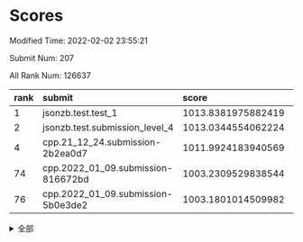 # Scores

Modified Time: 2022-02-02 23:55:21

Submit Num: 207

All Rank Num: 126637

| rank |               submit               |       score        |       sigma        | pk_num |
| :--- | :--------------------------------- | :----------------- | :----------------- | :----- |
| 1    | jsonzb.test.test_1                 | 1013.8381975882419 | 0.841860194345498  | 2441   |
| 2    | jsonzb.test.submission_level_4     | 1013.0344554062224 | 0.8092589493556003 | 2446   |
| 4    | cpp.21_12_24.submission-2b2ea0d7   | 1011.9924183940569 | 0.7719340003964226 | 2450   |
| 74   | cpp.2022_01_09.submission-816672bd | 1003.2309529838544 | 0.7232826788977448 | 2449   |
| 76   | cpp.2022_01_09.submission-5b0e3de2 | 1003.1801014509982 | 0.7110980715492619 | 2445   |


<details>
<summary>全部</summary>

| rank |                 submit                 |       score        |       sigma        | pk_num |
| :--- | :------------------------------------- | :----------------- | :----------------- | :----- |
| 1    | jsonzb.test.test_1                     | 1013.8381975882419 | 0.841860194345498  | 2441   |
| 2    | jsonzb.test.submission_level_4         | 1013.0344554062224 | 0.8092589493556003 | 2446   |
| 3    | gobigger.level_3.submission_level_3_2  | 1012.0886488597889 | 0.8059101653078065 | 2447   |
| 4    | cpp.21_12_24.submission-2b2ea0d7       | 1011.9924183940569 | 0.7719340003964226 | 2450   |
| 5    | gobigger.level_3.submission_level_3_35 | 1011.8079778138431 | 0.7792153397410545 | 2448   |
| 6    | gobigger.level_3.submission_level_3_29 | 1011.7739047155767 | 0.8081172405634871 | 2442   |
| 7    | gobigger.level_3.submission_level_3_16 | 1011.6808453719998 | 0.7819479536875031 | 2447   |
| 8    | gobigger.level_3.submission_level_3_46 | 1011.0869558756702 | 0.8041881184161663 | 2446   |
| 9    | gobigger.level_3.submission_level_3_1  | 1011.0710980035299 | 0.7790532535321648 | 2447   |
| 10   | gobigger.level_3.submission_level_3_47 | 1010.9843654550804 | 0.764105656133645  | 2451   |
| 11   | gobigger.level_3.submission_level_3_32 | 1010.7439833426338 | 0.7729106267929785 | 2449   |
| 12   | gobigger.level_3.submission_level_3_39 | 1010.7374425486715 | 0.7759190787734345 | 2450   |
| 13   | gobigger.level_3.submission_level_3_11 | 1010.6567989589671 | 0.7548966702598499 | 2445   |
| 14   | gobigger.level_3.submission_level_3_49 | 1010.652322992606  | 0.7551575850456032 | 2442   |
| 15   | gobigger.level_3.submission_level_3_19 | 1010.6112023768568 | 0.7598596625527647 | 2446   |
| 16   | gobigger.level_3.submission_level_3_25 | 1010.5264637569875 | 0.758812097497655  | 2449   |
| 17   | gobigger.level_3.submission_level_3_44 | 1010.4521200191645 | 0.7506861136544427 | 2446   |
| 18   | gobigger.level_3.submission_level_3_28 | 1010.4306684335268 | 0.7554831145610225 | 2449   |
| 19   | gobigger.level_3.submission_level_3_26 | 1010.3527132551766 | 0.7832925614593255 | 2447   |
| 20   | gobigger.level_3.submission_level_3_24 | 1010.2982943069184 | 0.7876877090268668 | 2450   |
| 21   | gobigger.level_3.submission_level_3_20 | 1010.2947078099232 | 0.7889194927327677 | 2449   |
| 22   | gobigger.level_3.submission_level_3_7  | 1010.2740811391083 | 0.7660752780497535 | 2447   |
| 23   | gobigger.level_3.submission_level_3_37 | 1010.273023118499  | 0.7770320080430407 | 2447   |
| 24   | gobigger.level_3.submission_level_3_17 | 1010.2046359387857 | 0.7767472968617396 | 2445   |
| 25   | gobigger.level_3.submission_level_3_30 | 1010.1979723776601 | 0.7645342139430717 | 2444   |
| 26   | gobigger.level_3.submission_level_3_8  | 1010.1654614159207 | 0.7634904198734741 | 2450   |
| 27   | gobigger.level_3.submission_level_3_4  | 1010.1008701737259 | 0.7454129206138544 | 2442   |
| 28   | gobigger.level_3.submission_level_3_22 | 1010.0904134391338 | 0.7562146989669775 | 2449   |
| 29   | gobigger.level_3.submission_level_3_36 | 1009.9830128669435 | 0.7628502234756885 | 2455   |
| 30   | gobigger.level_3.submission_level_3_33 | 1009.9775479269312 | 0.740818960292565  | 2443   |
| 31   | gobigger.level_3.submission_level_3_38 | 1009.9543601657218 | 0.7788446162665751 | 2442   |
| 32   | gobigger.level_3.submission_level_3_40 | 1009.8020171077274 | 0.7567809277299717 | 2447   |
| 33   | gobigger.level_3.submission_level_3_18 | 1009.7829534484277 | 0.7775300480601771 | 2445   |
| 34   | gobigger.level_3.submission_level_3_0  | 1009.7367086304896 | 0.7703996336851089 | 2446   |
| 35   | gobigger.level_3.submission_level_3_5  | 1009.7284759996945 | 0.7916739992092502 | 2448   |
| 36   | gobigger.level_3.submission_level_3_27 | 1009.6784371386826 | 0.7682678700113498 | 2449   |
| 37   | gobigger.level_3.submission_level_3_48 | 1009.6593597231207 | 0.7580972721264337 | 2451   |
| 38   | gobigger.level_3.submission_level_3_34 | 1009.6012792218802 | 0.7633648433205571 | 2444   |
| 39   | gobigger.level_3.submission_level_3_13 | 1009.5587367044428 | 0.7541237540245106 | 2445   |
| 40   | gobigger.level_3.submission_level_3_10 | 1009.5326126613019 | 0.7646296346522842 | 2449   |
| 41   | gobigger.level_3.submission_level_3_9  | 1009.5097796381999 | 0.7582316171112533 | 2450   |
| 42   | gobigger.level_3.submission_level_3_43 | 1009.4349638403002 | 0.7472200958918077 | 2444   |
| 43   | gobigger.level_3.submission_level_3_23 | 1009.4186300358188 | 0.7641905385811656 | 2452   |
| 44   | gobigger.level_3.submission_level_3_45 | 1009.3866149463203 | 0.7600130897325053 | 2449   |
| 45   | gobigger.level_3.submission_level_3_41 | 1009.2390212890209 | 0.7547415113584298 | 2443   |
| 46   | gobigger.level_3.submission_level_3_15 | 1009.1943067587839 | 0.7603942624650453 | 2446   |
| 47   | gobigger.level_3.submission_level_3_14 | 1009.1509547815859 | 0.7730853448678919 | 2446   |
| 48   | gobigger.level_3.submission_level_3_6  | 1009.0292934005492 | 0.751257931120585  | 2447   |
| 49   | gobigger.level_3.submission_level_3_12 | 1008.9521950706502 | 0.7522602418763098 | 2447   |
| 50   | gobigger.level_3.submission_level_3_31 | 1008.9175919497984 | 0.7542747783485221 | 2449   |
| 51   | gobigger.level_3.submission_level_3_42 | 1008.8557090740186 | 0.7674137956868828 | 2448   |
| 52   | gobigger.level_3.submission_level_3_21 | 1008.7933680785719 | 0.7419461264809735 | 2445   |
| 53   | gobigger.level_3.submission_level_3_3  | 1007.53169615189   | 0.7194158108873315 | 2448   |
| 54   | gobigger.level_1.submission_level_1_23 | 1005.0260364423243 | 0.7286939279171813 | 2452   |
| 55   | gobigger.level_1.submission_level_1_32 | 1004.7034595668088 | 0.7119801424193929 | 2448   |
| 56   | gobigger.level_1.submission_level_1_41 | 1004.5005961090823 | 0.7391943788727167 | 2448   |
| 57   | gobigger.level_1.submission_level_1_24 | 1004.4553884988171 | 0.715430141269074  | 2444   |
| 58   | gobigger.level_1.submission_level_1_14 | 1004.2175325519067 | 0.7217195321518757 | 2447   |
| 59   | gobigger.level_1.submission_level_1_4  | 1004.1712995282621 | 0.7162871287600879 | 2444   |
| 60   | gobigger.level_1.submission_level_1_48 | 1004.136303960702  | 0.7260744524735523 | 2445   |
| 61   | gobigger.level_1.submission_level_1_17 | 1004.092025857692  | 0.7134165449949724 | 2452   |
| 62   | gobigger.level_1.submission_level_1_10 | 1004.0826543378803 | 0.7289003892345284 | 2450   |
| 63   | gobigger.level_1.submission_level_1_5  | 1003.9245296063852 | 0.7118062222260236 | 2446   |
| 64   | gobigger.level_1.submission_level_1_25 | 1003.9192122750167 | 0.7132865338955036 | 2447   |
| 65   | gobigger.level_1.submission_level_1_34 | 1003.7087432419    | 0.7062297055677335 | 2448   |
| 66   | gobigger.level_1.submission_level_1_31 | 1003.5706191107641 | 0.7130922219790897 | 2443   |
| 67   | gobigger.level_1.submission_level_1_12 | 1003.5361516904053 | 0.7270465401225364 | 2445   |
| 68   | gobigger.level_1.submission_level_1_1  | 1003.463860458704  | 0.7106800340469824 | 2447   |
| 69   | gobigger.level_1.submission_level_1_46 | 1003.4217088852315 | 0.7124374140293559 | 2444   |
| 70   | gobigger.level_1.submission_level_1_13 | 1003.4182276635376 | 0.7233189909781862 | 2441   |
| 71   | gobigger.level_1.submission_level_1_7  | 1003.3927194188734 | 0.7101224022501278 | 2449   |
| 72   | gobigger.level_1.submission_level_1_49 | 1003.3910471893322 | 0.7256808213115199 | 2448   |
| 73   | gobigger.level_1.submission_level_1_0  | 1003.325456058515  | 0.7196360840414283 | 2448   |
| 74   | cpp.2022_01_09.submission-816672bd     | 1003.2309529838544 | 0.7232826788977448 | 2449   |
| 75   | gobigger.level_1.submission_level_1_20 | 1003.1818450415058 | 0.724257767512422  | 2444   |
| 76   | cpp.2022_01_09.submission-5b0e3de2     | 1003.1801014509982 | 0.7110980715492619 | 2445   |
| 77   | gobigger.level_1.submission_level_1_47 | 1003.1773313581347 | 0.7173107094378935 | 2450   |
| 78   | gobigger.level_1.submission_level_1_3  | 1003.1662092141812 | 0.7036992259617383 | 2447   |
| 79   | gobigger.level_1.submission_level_1_16 | 1003.1449628911298 | 0.7255227808668513 | 2443   |
| 80   | gobigger.level_1.submission_level_1_9  | 1003.1374817572366 | 0.709885116330963  | 2449   |
| 81   | gobigger.level_1.submission_level_1_18 | 1003.1287400727974 | 0.7241393051007023 | 2449   |
| 82   | gobigger.level_1.submission_level_1_43 | 1003.1228192679313 | 0.7182185740555409 | 2444   |
| 83   | gobigger.level_1.submission_level_1_37 | 1003.1089707822644 | 0.7259780748713315 | 2442   |
| 84   | gobigger.level_1.submission_level_1_44 | 1003.0549417415176 | 0.715021079140532  | 2450   |
| 85   | gobigger.level_1.submission_level_1_39 | 1003.0526456199744 | 0.7132763742621089 | 2448   |
| 86   | gobigger.level_1.submission_level_1_30 | 1003.0438964164198 | 0.7118574513747209 | 2443   |
| 87   | gobigger.level_1.submission_level_1_28 | 1003.040948801806  | 0.7094122947999111 | 2442   |
| 88   | gobigger.level_1.submission_level_1_21 | 1002.9548312253213 | 0.7281276287183908 | 2442   |
| 89   | gobigger.level_1.submission_level_1_40 | 1002.9463948431547 | 0.709706879488894  | 2445   |
| 90   | gobigger.level_1.submission_level_1_19 | 1002.9046727702407 | 0.7307246161710866 | 2448   |
| 91   | gobigger.level_1.submission_level_1_29 | 1002.7948593866566 | 0.708080446325313  | 2451   |
| 92   | gobigger.level_1.submission_level_1_15 | 1002.7293685600331 | 0.727066720165524  | 2444   |
| 93   | gobigger.level_1.submission_level_1_27 | 1002.7262372570692 | 0.7120221376398456 | 2446   |
| 94   | gobigger.level_1.submission_level_1_36 | 1002.7094303298791 | 0.7208059236963895 | 2446   |
| 95   | gobigger.level_1.submission_level_1_8  | 1002.6491097337117 | 0.7254074694015855 | 2448   |
| 96   | gobigger.level_1.submission_level_1_38 | 1002.6222069135118 | 0.7118523941984305 | 2447   |
| 97   | gobigger.level_1.submission_level_1_2  | 1002.4269660505305 | 0.7254516385719106 | 2447   |
| 98   | gobigger.level_1.submission_level_1_42 | 1002.3724565423087 | 0.7133221046223982 | 2450   |
| 99   | gobigger.level_1.submission_level_1_22 | 1002.321576406365  | 0.7169042774695121 | 2454   |
| 100  | gobigger.level_1.submission_level_1_11 | 1002.3123785293069 | 0.7174244585377264 | 2446   |
| 101  | gobigger.level_1.submission_level_1_26 | 1002.2387350568891 | 0.7103871471494647 | 2445   |
| 102  | gobigger.level_1.submission_level_1_45 | 1001.9816497240378 | 0.7135607235660619 | 2450   |
| 103  | gobigger.level_1.submission_level_1_6  | 1001.863390527069  | 0.710625831328343  | 2448   |
| 104  | gobigger.level_1.submission_level_1_35 | 1001.7115751241515 | 0.7239143818850519 | 2446   |
| 105  | gobigger.level_1.submission_level_1_33 | 1000.7833962620853 | 0.7108531672030046 | 2445   |
| 106  | gobigger.random.submission_random_22   | 997.5782293333742  | 0.7092491853170979 | 2447   |
| 107  | gobigger.random.submission_random_12   | 997.2032980509229  | 0.7095526251768227 | 2444   |
| 108  | gobigger.random.submission_random_41   | 996.9304580414392  | 0.7098419836603256 | 2451   |
| 109  | gobigger.random.submission_random_9    | 996.9271685539389  | 0.7164979795875088 | 2451   |
| 110  | gobigger.random.submission_random_36   | 996.7680337277695  | 0.7110233768921836 | 2442   |
| 111  | gobigger.random.submission_random_5    | 996.656444974946   | 0.6965429028270479 | 2450   |
| 112  | gobigger.random.submission_random_32   | 996.5646338920711  | 0.6998699365899604 | 2447   |
| 113  | gobigger.random.submission_random_46   | 996.5644841662432  | 0.6991896277679894 | 2451   |
| 114  | gobigger.random.submission_random_21   | 996.4961223704402  | 0.7084479560046911 | 2449   |
| 115  | gobigger.random.submission_random_17   | 996.3248220152503  | 0.7116640390512863 | 2449   |
| 116  | gobigger.random.submission_random_49   | 996.2605161662171  | 0.7126131980550644 | 2454   |
| 117  | gobigger.random.submission_random_38   | 996.2478288042789  | 0.7209847634210282 | 2446   |
| 118  | gobigger.random.submission_random_19   | 996.2173912803972  | 0.6969973285572801 | 2442   |
| 119  | gobigger.random.submission_random_6    | 996.2158806937758  | 0.7149386474799168 | 2447   |
| 120  | gobigger.random.submission_random_48   | 996.2050613269777  | 0.7045963635216282 | 2454   |
| 121  | gobigger.random.submission_random_34   | 996.092509024321   | 0.7133048936658335 | 2448   |
| 122  | gobigger.random.submission_random_24   | 996.0758440525096  | 0.7056391173950914 | 2446   |
| 123  | gobigger.random.submission_random_44   | 996.0579641442076  | 0.7162228517704439 | 2447   |
| 124  | gobigger.random.submission_random_16   | 995.9970508630847  | 0.7099423676027783 | 2443   |
| 125  | gobigger.random.submission_random_4    | 995.9262089418554  | 0.7302583316656117 | 2445   |
| 126  | gobigger.random.submission_random_14   | 995.8996714294029  | 0.7149142992741481 | 2447   |
| 127  | gobigger.random.submission_random_2    | 995.8725558948368  | 0.7177034032026657 | 2446   |
| 128  | gobigger.random.submission_random_10   | 995.8301729120919  | 0.7143043036220027 | 2445   |
| 129  | gobigger.random.submission_random_31   | 995.810716034867   | 0.7130384482650672 | 2447   |
| 130  | gobigger.random.submission_random_26   | 995.8055668706421  | 0.7108493789726484 | 2448   |
| 131  | gobigger.random.submission_random_47   | 995.7840600690687  | 0.7066682837787219 | 2453   |
| 132  | gobigger.random.submission_random_29   | 995.7614352073298  | 0.7100136467360432 | 2451   |
| 133  | gobigger.random.submission_random_42   | 995.757439317386   | 0.7271684826143923 | 2444   |
| 134  | gobigger.random.submission_random_25   | 995.7533045508129  | 0.7023269978690218 | 2443   |
| 135  | gobigger.random.submission_random_18   | 995.7141581120618  | 0.6974534898932072 | 2443   |
| 136  | gobigger.random.submission_random_45   | 995.6758440455009  | 0.7086411858338086 | 2452   |
| 137  | gobigger.random.submission_random_28   | 995.6627356644793  | 0.7106747859112256 | 2448   |
| 138  | gobigger.random.submission_random_30   | 995.5828277160011  | 0.715077335298889  | 2449   |
| 139  | gobigger.random.submission_random_23   | 995.5410403720351  | 0.7138632038922494 | 2446   |
| 140  | gobigger.random.submission_random_33   | 995.4014485128439  | 0.7174801038851144 | 2446   |
| 141  | gobigger.random.submission_random_40   | 995.3893044565099  | 0.7179203962800346 | 2452   |
| 142  | gobigger.random.submission_random_27   | 995.3648362518508  | 0.7106701423065802 | 2443   |
| 143  | gobigger.random.submission_random_15   | 995.3538696142144  | 0.7036408255283694 | 2445   |
| 144  | gobigger.random.submission_random_11   | 995.3299610483381  | 0.7089011588649554 | 2451   |
| 145  | gobigger.random.submission_random_39   | 995.2694669767312  | 0.708093541182888  | 2452   |
| 146  | gobigger.random.submission_random_3    | 995.1625607746814  | 0.7193743727361895 | 2451   |
| 147  | gobigger.random.submission_random_37   | 995.0892785640591  | 0.7132616013819925 | 2449   |
| 148  | gobigger.random.submission_random_8    | 995.0860383986231  | 0.7186243118318209 | 2450   |
| 149  | gobigger.random.submission_random_1    | 995.0559235879053  | 0.7015640466033113 | 2451   |
| 150  | gobigger.random.submission_random_20   | 994.987143961807   | 0.7106441567939298 | 2446   |
| 151  | gobigger.random.submission_random_35   | 994.9258138301998  | 0.7234591260955919 | 2447   |
| 152  | gobigger.random.submission_random_7    | 994.9068208226455  | 0.7105377839887357 | 2448   |
| 153  | gobigger.random.submission_random_13   | 994.6505430871341  | 0.7022655388249608 | 2449   |
| 154  | gobigger.random.submission_random_0    | 994.3819352071531  | 0.7210795559272258 | 2447   |
| 155  | gobigger.level_2.submission_level_2_1  | 994.3452101053185  | 0.7124625821735401 | 2452   |
| 156  | gobigger.random.submission_random_43   | 994.2381378915074  | 0.7155322050146778 | 2447   |
| 157  | gobigger.level_2.submission_level_2_34 | 994.0512024235486  | 0.7408404255140497 | 2444   |
| 158  | gobigger.level_2.submission_level_2_37 | 993.9983077415269  | 0.7310410545484347 | 2444   |
| 159  | gobigger.level_2.submission_level_2_31 | 993.9770717943221  | 0.7183926327846736 | 2455   |
| 160  | gobigger.level_2.submission_level_2_8  | 993.6017074229725  | 0.7304796881258515 | 2453   |
| 161  | gobigger.level_2.submission_level_2_10 | 993.5532964441485  | 0.7221582532357174 | 2449   |
| 162  | gobigger.level_2.submission_level_2_19 | 993.4360983446168  | 0.7361934730475814 | 2445   |
| 163  | gobigger.level_2.submission_level_2_3  | 993.3151158419037  | 0.7256299029529115 | 2451   |
| 164  | gobigger.level_2.submission_level_2_20 | 993.2995271985947  | 0.7323548378521119 | 2448   |
| 165  | gobigger.level_2.submission_level_2_36 | 993.2800143495908  | 0.7344339653192872 | 2446   |
| 166  | gobigger.level_2.submission_level_2_14 | 993.242602225339   | 0.7155449567408253 | 2449   |
| 167  | gobigger.level_2.submission_level_2_39 | 992.9088498180461  | 0.7317294265194205 | 2446   |
| 168  | gobigger.level_2.submission_level_2_4  | 992.8837295779948  | 0.7548873011170545 | 2448   |
| 169  | gobigger.level_2.submission_level_2_30 | 992.8237083313779  | 0.7394417172021761 | 2449   |
| 170  | gobigger.level_2.submission_level_2_11 | 992.7080931404093  | 0.7474515408516662 | 2446   |
| 171  | gobigger.level_2.submission_level_2_28 | 992.6921146036889  | 0.7416470361844337 | 2445   |
| 172  | gobigger.level_2.submission_level_2_41 | 992.556206835744   | 0.722414556030504  | 2444   |
| 173  | gobigger.level_2.submission_level_2_33 | 992.5470307887852  | 0.7311931553115438 | 2446   |
| 174  | gobigger.level_2.submission_level_2_6  | 992.5161398272187  | 0.7426326973850416 | 2454   |
| 175  | gobigger.level_2.submission_level_2_45 | 992.4920860818963  | 0.7317975634550605 | 2450   |
| 176  | gobigger.level_2.submission_level_2_9  | 992.4347411732407  | 0.7532642591949321 | 2442   |
| 177  | gobigger.level_2.submission_level_2_23 | 992.4312799995045  | 0.731017794634294  | 2445   |
| 178  | gobigger.level_2.submission_level_2_40 | 992.4146265179359  | 0.7380741799473728 | 2448   |
| 179  | gobigger.level_2.submission_level_2_29 | 992.4057449241095  | 0.7414097793855892 | 2454   |
| 180  | gobigger.level_2.submission_level_2_26 | 992.4052345555788  | 0.72442091865914   | 2449   |
| 181  | gobigger.level_2.submission_level_2_0  | 992.3733699906987  | 0.7514999088830447 | 2450   |
| 182  | gobigger.level_2.submission_level_2_17 | 992.0254843616599  | 0.7483156439216382 | 2445   |
| 183  | gobigger.level_2.submission_level_2_44 | 991.9620937878433  | 0.757962238874574  | 2449   |
| 184  | gobigger.level_2.submission_level_2_22 | 991.8745627938764  | 0.7582621565668631 | 2447   |
| 185  | gobigger.level_2.submission_level_2_21 | 991.6607540158037  | 0.7268263420684481 | 2441   |
| 186  | gobigger.level_2.submission_level_2_35 | 991.6516345234472  | 0.7609197776822646 | 2441   |
| 187  | gobigger.level_2.submission_level_2_7  | 991.6326520099409  | 0.7481335480272664 | 2443   |
| 188  | gobigger.level_2.submission_level_2_48 | 991.5947830146425  | 0.7507211415608529 | 2444   |
| 189  | gobigger.level_2.submission_level_2_32 | 991.4508664997884  | 0.7457787828673449 | 2450   |
| 190  | gobigger.level_2.submission_level_2_27 | 991.3853629163312  | 0.7531311824682735 | 2451   |
| 191  | gobigger.level_2.submission_level_2_16 | 991.3619058621402  | 0.7528522820073696 | 2438   |
| 192  | gobigger.level_2.submission_level_2_24 | 991.2971369881715  | 0.7584494206641821 | 2446   |
| 193  | gobigger.level_2.submission_level_2_43 | 991.288910700831   | 0.7523078763728251 | 2447   |
| 194  | gobigger.level_2.submission_level_2_47 | 991.2872379213921  | 0.755525012856359  | 2444   |
| 195  | gobigger.level_2.submission_level_2_15 | 991.1488877750697  | 0.7623897631492647 | 2446   |
| 196  | gobigger.level_2.submission_level_2_46 | 991.1435793303388  | 0.7551222042624238 | 2446   |
| 197  | gobigger.level_2.submission_level_2_5  | 991.099706538481   | 0.7322126320265462 | 2445   |
| 198  | gobigger.level_2.submission_level_2_2  | 991.0972786505978  | 0.747031169901775  | 2446   |
| 199  | gobigger.level_2.submission_level_2_42 | 991.0659587227492  | 0.7554231273015135 | 2448   |
| 200  | gobigger.level_2.submission_level_2_12 | 991.0289216270189  | 0.7553491856284046 | 2451   |
| 201  | gobigger.level_2.submission_level_2_49 | 990.9491614226753  | 0.7437965446123173 | 2445   |
| 202  | gobigger.level_2.submission_level_2_13 | 990.9353950453244  | 0.7500692129740384 | 2448   |
| 203  | gobigger.level_2.submission_level_2_38 | 990.800774784817   | 0.7601338884341473 | 2444   |
| 204  | gobigger.level_2.submission_level_2_25 | 990.7042667399759  | 0.7666356438869366 | 2446   |
| 205  | gobigger.level_2.submission_level_2_18 | 990.3154143864498  | 0.7590573442421332 | 2448   |
| 206  | gobigger.none.submission_none_0        | 976.227693155694   | 1.444621144015075  | 2443   |
| 207  | gobigger.none.submission_none_1        | 976.1320681051546  | 1.412933789403984  | 2450   |

</details>